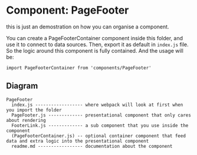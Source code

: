 # Component: PageFooter

this is just an demostration on how you can organise a component.

You can create a PageFooterContainer component inside this folder, and use it to connect to data sources. Then, export it as default in `index.js` file. So the logic around this component is fully contained. And the usage will be:

```
import PageFooterContainer from 'components/PageFooter'
```

## Diagram

```
PageFooter
  index.js ------------------ where webpack will look at first when you import the folder
  PageFooter.js ------------- presentational component that only cares about rendering
  FooterLink.js ------------- a sub component that you use inside the component
  (PageFooterContainer.js) -- optional container component that feed data and extra logic into the presentational component
  readme.md ----------------- documentation about the component
```
